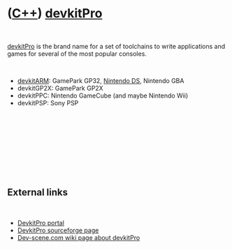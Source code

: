 



 

 

 

 

 

([C++](Cpp.md)) [devkitPro](CppDevkitPro.md)
==============================================

 

[devkitPro](CppDevkitPro.md) is the brand name for a set of toolchains
to write applications and games for several of the most popular
consoles.

 

-   [devkitARM](CppDevkitArm.md): GamePark GP32, [Nintendo
    DS](CppNds.md), Nintendo GBA
-   devkitGP2X: GamePark GP2X
-   devkitPPC: Nintendo GameCube (and maybe Nintendo Wii)
-   devkitPSP: Sony PSP

 

 

 

 

 

External links
--------------

 

-   [DevkitPro portal](http://devkitpro.org)
-   [DevkitPro sourceforge
    page](http://sourceforge.net/projects/devkitpro)
-   [Dev-scene.com wiki page about
    devkitPro](http://dev-scene.com/DevkitPro)

 

 

 

 

 





 



